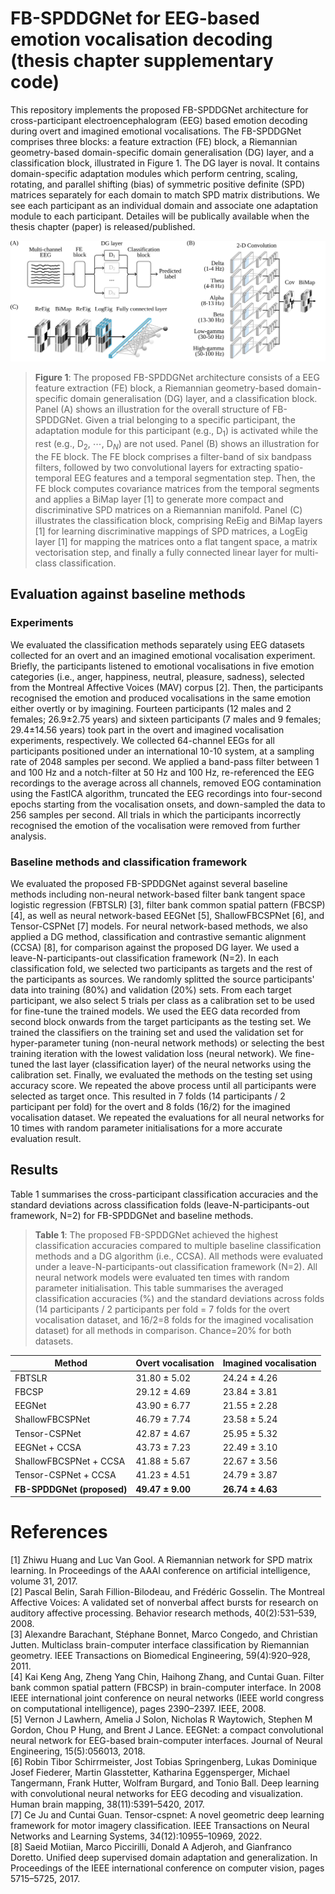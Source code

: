 # FB-SPDDGNet for EEG-based emotion vocalisation decoding (thesis chapter supplementary code)

This repository implements the proposed FB-SPDDGNet architecture for cross-participant electroencephalogram (EEG) based emotion decoding during overt and imagined emotional vocalisations. The FB-SPDDGNet comprises three blocks: a feature extraction (FE) block, a Riemannian geometry-based domain-specific domain generalisation (DG) layer, and a classification block, illustrated in Figure 1. The DG layer is noval. It contains domain-specific adaptation modules which perform centring, scaling, rotating, and parallel shifting (bias) of symmetric positive definite (SPD) matrices separately for each domain to match SPD matrix distributions. We see each participant as an individual domain and associate one adaptation module to each participant. Detailes will be publically available when the thesis chapter (paper) is released/published.

![alt text](network_illustration.svg)

> **Figure 1**: The proposed FB-SPDDGNet architecture consists of a EEG feature extraction (FE) block, a Riemannian geometry-based domain-specific domain generalisation (DG) layer, and a classification block. Panel (A) shows an illustration for the overall structure of FB-SPDDGNet. Given a trial belonging to a specific participant, the adaptation module for this participant (e.g., $\text{D}_1$) is activated while the rest (e.g., $\text{D}_2$, $\cdots$, $\text{D}_N$) are not used. Panel (B) shows an illustration for the FE block. The FE block comprises a filter-band of six bandpass filters, followed by two convolutional layers for extracting spatio-temporal EEG features and a temporal segmentation step. Then, the FE block computes covariance matrices from the temporal segments and applies a BiMap layer [1] to generate more compact and discriminative SPD matrices on a Riemannian manifold. Panel (C) illustrates the classification block, comprising ReEig and BiMap layers [1] for learning discriminative mappings of SPD matrices, a LogEig layer [1] for mapping the matrices onto a flat tangent space, a matrix vectorisation step, and finally a fully connected linear layer for multi-class classification.

## Evaluation against baseline methods

### Experiments

We evaluated the classification methods separately using EEG datasets collected for an overt and an imagined emotional vocalisation experiment. Briefly, the participants listened to emotional vocalisations in five emotion categories (i.e., anger, happiness, neutral, pleasure, sadness), selected from the Montreal Affective Voices (MAV) corpus [2]. Then, the participants recognised the emotion and produced vocalisations in the same emotion either overtly or by imagining. Fourteen participants (12 males and 2 females; 26.9±2.75 years) and sixteen participants (7 males and 9 females; 29.4±14.56 years) took part in the overt and imagined vocalisation experiments, respectively. We collected 64-channel EEGs for all participants positioned under an international 10-10 system, at a sampling rate of 2048 samples per second. We applied a band-pass filter between 1 and 100 Hz and a notch-filter at 50 Hz and 100 Hz, re-referenced the EEG recordings to the average across all channels, removed EOG contamination using the FastICA algorithm, truncated the EEG recordings into four-second epochs starting from the vocalisation onsets, and down-sampled the data to 256 samples per second. All trials in which the participants incorrectly recognised the emotion of the vocalisation were removed from further analysis.

### Baseline methods and classification framework

We evaluated the proposed FB-SPDDGNet against several baseline methods including non-neural network-based filter bank tangent space logistic regression (FBTSLR) [3], filter bank common spatial pattern (FBCSP) [4], as well as neural network-based EEGNet [5], ShallowFBCSPNet [6], and Tensor-CSPNet [7] models. For neural network-based methods, we also applied a DG method, classification and contrastive semantic alignment (CCSA) [8], for comparison against the proposed DG layer. We used a leave-N-participants-out classification framework (N=2). In each classification fold, we selected two participants as targets and the rest of the participants as sources. We randomly splitted the source participants' data into training (80%) and validation (20%) sets. From each target participant, we also select 5 trials per class as a calibration set to be used for fine-tune the trained models. We used the EEG data recorded from second block onwards from the target participants as the testing set. We trained the classifiers on the training set and used the validation set for hyper-parameter tuning (non-neural network methods) or selecting the best training iteration with the lowest validation loss (neural network). We fine-tuned the last layer (classification layer) of the neural networks using the calibration set. Finally, we evaluated the methods on the testing set using accuracy score. We repeated the above process until all participants were selected as target once. This resulted in 7 folds (14 participants / 2 participant per fold) for the overt and 8 folds (16/2) for the imagined vocalisation dataset. We repeated the evaluations for all neural networks for 10 times with random parameter initialisations for a more accurate evaluation result.

## Results

Table 1 summarises the cross-participant classification accuracies and the standard deviations across classification folds (leave-N-participants-out framework, N=2) for FB-SPDDGNet and baseline methods.

>**Table 1**: The proposed FB-SPDDGNet achieved the highest classification accuracies compared to multiple baseline classification methods and a DG algorithm (i.e., CCSA). All methods were evaluated under a leave-N-participants-out classification framework (N=2). All neural network models were evaluated ten times with random parameter initialisation. This table summarises the averaged classification accuracies (%) and the standard deviations across folds (14 participants / 2 participants per fold = 7 folds for the overt vocalisation dataset, and 16/2=8 folds for the imagined vocalisation dataset) for all methods in comparison. Chance=20% for both datasets.

| Method                 | Overt vocalisation     | Imagined vocalisation  |
|------------------------|------------------------|------------------------|
| FBTSLR                 | 31.80 ± 5.02           | 24.24 ± 4.26           |
| FBCSP                  | 29.12 ± 4.69           | 23.84 ± 3.81           |
| EEGNet                 | 43.90 ± 6.77           | 21.55 ± 2.28           |
| ShallowFBCSPNet        | 46.79 ± 7.74           | 23.58 ± 5.24           |
| Tensor-CSPNet          | 42.87 ± 4.67           | 25.95 ± 5.32           |
| EEGNet + CCSA          | 43.73 ± 7.23           | 22.49 ± 3.10           |
| ShallowFBCSPNet + CCSA | 41.88 ± 5.67           | 22.67 ± 3.56           |
| Tensor-CSPNet + CCSA   | 41.23 ± 4.51           | 24.79 ± 3.87           |
| **FB-SPDDGNet (proposed)** | **49.47 ± 9.00**      | **26.74 ± 4.63**       |



# References
[1] Zhiwu Huang and Luc Van Gool. A Riemannian network for SPD matrix learning. In Proceedings of the AAAI conference on artificial intelligence, volume 31, 2017. <br>
[2] Pascal Belin, Sarah Fillion-Bilodeau, and Frédéric Gosselin. The Montreal Affective Voices: A validated set of nonverbal affect bursts for research on auditory affective processing. Behavior research methods, 40(2):531–539, 2008. <br>
[3] Alexandre Barachant, Stéphane Bonnet, Marco Congedo, and Christian Jutten. Multiclass brain-computer interface classification by Riemannian geometry. IEEE Transactions on Biomedical Engineering, 59(4):920–928, 2011. <br>
[4] Kai Keng Ang, Zheng Yang Chin, Haihong Zhang, and Cuntai Guan. Filter bank common spatial pattern (FBCSP) in brain-computer interface. In 2008 IEEE international joint conference on neural networks (IEEE world congress on computational intelligence), pages 2390–2397. IEEE, 2008. <br>
[5] Vernon J Lawhern, Amelia J Solon, Nicholas R Waytowich, Stephen M Gordon, Chou P Hung, and Brent J Lance. EEGNet: a compact convolutional neural network for EEG-based brain-computer interfaces. Journal of Neural Engineering, 15(5):056013, 2018. <br>
[6] Robin Tibor Schirrmeister, Jost Tobias Springenberg, Lukas Dominique Josef Fiederer, Martin Glasstetter, Katharina Eggensperger, Michael Tangermann, Frank Hutter, Wolfram Burgard, and Tonio Ball. Deep learning with convolutional neural networks for EEG decoding and visualization. Human brain mapping, 38(11):5391–5420, 2017. <br>
[7] Ce Ju and Cuntai Guan. Tensor-cspnet: A novel geometric deep learning framework for motor imagery classification. IEEE Transactions on Neural Networks and Learning Systems, 34(12):10955–10969, 2022. <br>
[8] Saeid Motiian, Marco Piccirilli, Donald A Adjeroh, and Gianfranco Doretto. Unified deep supervised domain adaptation and generalization. In Proceedings of the IEEE international conference on computer vision, pages 5715–5725, 2017.
